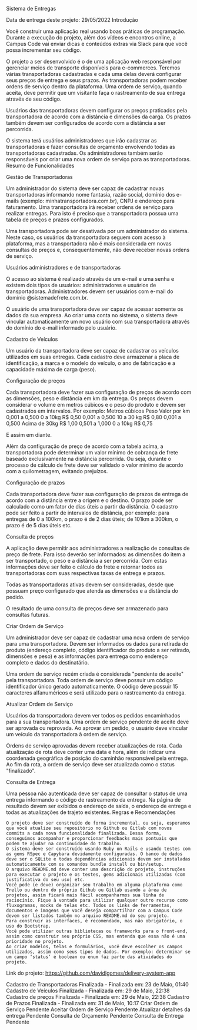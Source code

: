 
Sistema de Entregas

Data de entrega deste projeto: 29/05/2022
Introdução

Você construir uma aplicação real usando boas práticas de programação. Durante a execução do projeto, além dos vídeos e encontros online, a Campus Code vai enviar dicas e conteúdos extras via Slack para que você possa incrementar seu código.

O projeto a ser desenvolvido é o de uma aplicação web responsável por gerenciar meios de transporte disponíveis para e-commerces. Teremos várias transportadoras cadastradas e cada uma delas deverá configurar seus preços de entrega e seus prazos. As transportadoras podem receber ordens de serviço dentro da plataforma. Uma ordem de serviço, quando aceita, deve permitir que um visitante faça o rastreamento de sua entrega através de seu código.

Usuários das transportadoras devem configurar os preços praticados pela transportadora de acordo com a distância e dimensões da carga. Os prazos também devem ser configurados de acordo com a distância a ser percorrida.

O sistema terá usuários administradores que irão cadastrar as transportadoras e fazer consultas de orçamento envolvendo todas as transportadoras cadastradas. Os administradores também serão responsáveis por criar uma nova ordem de serviço para as transportadoras.
Resumo de Funcionalidades

Gestão de Transportadoras

Um administrador do sistema deve ser capaz de cadastrar novas transportadoras informando nome fantasia, razão social, domínio dos e-mails (exemplo: minhatransportadora.com.br), CNPJ e endereço para faturamento. Uma transportadora irá receber ordens de serviço para realizar entregas. Para isto é preciso que a transportadora possua uma tabela de preços e prazos configurados.

Uma transportadora pode ser desativada por um administrador do sistema. Neste caso, os usuários da transportadora seguem com acesso à plataforma, mas a transportadora não é mais considerada em novas consultas de preços e, consequentemente, não deve receber novas ordens de serviço.

Usuários administradores e de transportadoras

O acesso ao sistema é realizado através de um e-mail e uma senha e existem dois tipos de usuários: administradores e usuários de transportadoras. Administradores devem ser usuários com e-mail do domínio @sistemadefrete.com.br.

O usuário de uma transportadora deve ser capaz de acessar somente os dados da sua empresa. Ao criar uma conta no sistema, o sistema deve vincular automaticamente um novo usuário com sua transportadora através do domínio do e-mail informado pelo usuário.

Cadastro de Veículos

Um usuário da transportadora deve ser capaz de cadastrar os veículos utilizados em suas entregas. Cada cadastro deve armazenar a placa de identificação, a marca e o modelo do veículo, o ano de fabricação e a capacidade máxima de carga (peso).

Configuração de preços

Cada transportadora deve fazer sua configuração de preços de acordo com as dimensões, peso e distância em km da entrega. Os preços devem considerar o volume em metros cúbicos e o peso do produto e devem ser cadastrados em intervalos. Por exemplo:
Metros cúbicos 	Peso 	Valor por km
0,001 a 0,500 	0 a 10kg 	R$ 0,50
0,001 a 0,500 	10 a 30 kg 	R$ 0,80
0,001 a 0,500 	Acima de 30kg 	R$ 1,00
0,501 a 1,000 	0 a 10kg 	R$ 0,75

E assim em diante.

Além da configuração de preço de acordo com a tabela acima, a transportadora pode determinar um valor mínimo de cobrança de frete baseado exclusivamente na distância percorrida. Ou seja, durante o processo de cálculo de frete deve ser validado o valor mínimo de acordo com a quilometragem, evitando prejuízos.

Configuração de prazos

Cada transportadora deve fazer sua configuração de prazos de entrega de acordo com a distância entre a origem e o destino. O prazo pode ser calculado como um fator de dias úteis a partir da distância. O cadastro pode ser feito a partir de intervalos de distância, por exemplo: para entregas de 0 a 100km, o prazo é de 2 dias úteis; de 101km a 300km, o prazo é de 5 dias úteis etc.

Consulta de preços

A aplicação deve permitir aos administradores a realização de consultas de preço de frete. Para isso deverão ser informados: as dimensões do item a ser transportado, o peso e a distância a ser percorrida. Com estas informações deve ser feito o cálculo do frete e retornar todos as transportadoras com suas respectivas taxas de entrega e prazos.

Todas as transportadoras ativas devem ser consideradas, desde que possuam preço configurado que atenda as dimensões e a distância do pedido.

O resultado de uma consulta de preços deve ser armazenado para consultas futuras.

Criar Ordem de Serviço

Um administrador deve ser capaz de cadastrar uma nova ordem de serviço para uma transportadora. Devem ser informados os dados para retirada do produto (endereço completo, código identificador do produto a ser retirado, dimensões e peso) e as informações para entrega como endereço completo e dados do destinatário.

Uma ordem de serviço recém criada é considerada "pendente de aceite" pela transportadora. Toda ordem de serviço deve possuir um código identificador único gerado automaticamente. O código deve possuir 15 caracteres alfanuméricos e será utilizado para o rastreamento da entrega.

Atualizar Ordem de Serviço

Usuários da transportadora devem ver todos os pedidos encaminhados para a sua transportadora. Uma ordem de serviço pendente de aceite deve ser aprovada ou reprovada. Ao aprovar um pedido, o usuário deve vincular um veículo da transportadora à ordem de serviço.

Ordens de serviço aprovadas devem receber atualizações de rota. Cada atualização de rota deve conter uma data e hora, além de indicar uma coordenada geográfica de posição do caminhão responsável pela entrega. Ao fim da rota, a ordem de serviço deve ser atualizada como o status "finalizado".

Consulta de Entrega

Uma pessoa não autenticada deve ser capaz de consultar o status de uma entrega informando o código de rastreamento da entrega. Na página de resultado devem ser exibidos o endereço de saída, o endereço de entrega e todas as atualizações de trajeto existentes.
Regras e Recomendações

    O projeto deve ser construído de forma incremental, ou seja, esperamos que você atualize seu repositório no Github ou Gitlab com novos commits a cada nova funcionalidade finalizada. Dessa forma, conseguimos acompanhar e proporcionar feedbacks mais pontuais que podem te ajudar na continuidade do trabalho.
    O sistema deve ser construído usando Ruby on Rails e usando testes com as gems RSpec e Capybara devidamente configuradas. O banco de dados deve ser o SQLite e todas dependências adicionais devem ser instaladas automaticamente com os comandos bundle install ou bin/setup.
    O arquivo README.md deve conter uma descrição do projeto, instruções para executar o projeto e os testes, gems adicionais utilizadas (com justificativa do seu uso) etc.
    Você pode (e deve) organizar seu trabalho em alguma plataforma como Trello ou dentro do próprio Github ou Gitlab usando a área de projetos, assim ficará mais fácil acompanharmos sua linha de raciocínio. Fique à vontade para utilizar qualquer outro recurso como fluxogramas, mocks de telas etc. Todos os links de ferramentas, documentos e imagens que você deseja compartilhar com a Campus Code devem ser listados também no arquivo README.md do seu projeto.
    Para construir as interfaces, é recomendado, mas não obrigatório, o uso do Bootstrap.
    Você pode utilizar outras bibliotecas ou frameworks para o front-end, assim como construir seu próprio CSS, mas entenda que essa não é uma prioridade no projeto.
    Ao criar modelos, telas e formulários, você deve escolher os campos utilizados, assim como seus tipos de dados. Por exemplo: determinar se um campo ‘status’ é boolean ou enum faz parte das atividades do projeto.

Link do projeto: https://github.com/davidlgomes/delivery-system-app




Cadastro de Transportadoras Finalizada - Finalizada em: 23 de Maio, 01:40
Cadastro de Veículos Finalizada - Finalizada em: 29 de Maio, 22:38
Cadastro de preços Finalizada - Finalizada em: 29 de Maio, 22:38
Cadastro de Prazos Finalizada - Finalizada em: 31 de Maio, 10:17
Criar Ordem de Serviço Pendente
Aceitar Ordem de Serviço Pendente
Atualizar detalhes da entrega Pendente
Consulta de Orçamento Pendente
Consulta de Entrega Pendente
